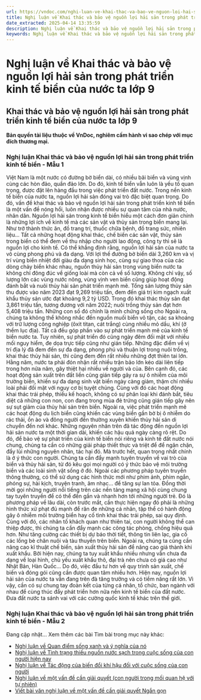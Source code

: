 ```yaml
---
url: https://vndoc.com/nghi-luan-ve-khai-thac-va-bao-ve-nguon-loi-hai-san-trong-phat-trien-kinh-te-bien-cua-nuoc-ta-lop-9-327520
title: Nghị luận về Khai thác và bảo vệ nguồn lợi hải sản trong phát triển kinh tế biển của nước ta lớp 9 - VnDoc.com
date_extracted: 2025-04-14 13:35:59
description: Nghị luận về Khai thác và bảo vệ nguồn lợi hải sản trong phát triển kinh tế biển của nước ta do VnDoc biện soạn, nhằm giúp các em HS có thêm tài liệu tham khảo và có những ý tưởng đa dạng khi thực hành kĩ năng Viết ở lớp 9.
keywords: Nghị luận về Khai thác và bảo vệ nguồn lợi hải sản trong phát triển kinh tế biển của nước ta lớp 9,Nghị luận về Khai thác và bảo vệ nguồn lợi hải sản trong phát triển kinh tế biển,Nghị luận Khai thác và bảo vệ nguồn lợi hải sản trong phát triển kinh tế biển,Khai thác và bảo vệ nguồn lợi hải sản trong phát triển kinh tế biển của nước ta lớp 9,Văn mẫu lớp 9
---
```


# Nghị luận về Khai thác và bảo vệ nguồn lợi hải sản trong phát triển kinh tế biển của nước ta lớp 9
## **Khai thác và bảo vệ nguồn lợi hải sản trong phát triển kinh tế biển của nước ta lớp 9**
**Bản quyền tài liệu thuộc về VnDoc, nghiêm cấm hành vi sao chép với mục đích thương mại.**
### Nghị luận Khai thác và bảo vệ nguồn lợi  hải sản trong phát triển kinh tế biển - Mẫu 1
Việt Nam là một nước có đường bờ biển dài, có nhiều bãi biển và vùng vịnh cùng các hòn đảo, quần đảo lớn. Do đó, kinh tế biển vẫn luôn là yếu tố quan trọng, được đặt lên hàng đầu trong việc phát triển đất nước. Trong nền kinh tế biển của nước ta, nguồn lợi hải sản đóng vai trò đặc biệt quan trọng. Do đó, vấn đề khai thác và bảo vệ nguồn lợi hải sản trong phát triển kinh tế biển là một vấn đề nóng hổi, luôn nhận được nhiều sự quan tâm của nhà nước, nhân dân.
Nguồn lợi hải sản trong kinh tế biển hiểu một cách đơn giản chính là những lợi ích về kinh tế mà các sản vật và thủy sản trong biển mang lại. Như trở thành thức ăn, đồ trang trí, thuốc chữa bệnh, đồ trang sức, nhiên liệu… Tất cả những hoạt động khai thác, chế biến các sản vật, thủy sản trong biển có thể đem về thu nhập cho người lao động, công ty thì sẽ là nguồn lợi cho kinh tế.
Có thể khẳng định rằng, nguồn lợi hải sản của nước ta vô cùng phong phú và đa dạng. Với lợi thế đường bờ biển dài 3,260 km và vị trí vùng biển nhiệt đới giàu đa dạng sinh học, cùng sự giao thoa của các dòng chảy biển khác nhau, nguồn thủy hải sản trong vùng biển nước ta không chỉ đông đúc về giống loài mà còn cả về số lượng. Không chỉ vậy, số lượng lớn các vùng nước nông, vùng vịnh ven biển cũng giúp hoạt động đánh bắt và nuôi thủy hải sản phát triển mạnh mẽ. Tổng sản lượng thủy sản thu được vào năm 2023 đạt 9,269 triệu tấn, đem đến giá trị kim ngạch xuất khẩu thủy sản ước đạt khoảng 9,2 tỷ USD. Trong đó khai thác thủy sản đạt 3,861 triệu tấn, tương đương với năm 2022; nuôi trồng thủy sản đạt hơn 5,408 triệu tấn. Những con số đó chính là minh chứng sống cho Ngoài ra, chúng ta không thể không nhắc đến nguồn muối biển vô tận, các sa khoáng với trữ lượng công nghiệp \(ôxit titan, cát trắng\) cùng nhiều mỏ dầu, khí \(ở thềm lục địa\). Tất cả đều góp phần vào sự phát triển mạnh mẽ của kinh tế biển nước ta.
Tuy nhiên, sự phát triển đó cũng ngày đêm đối mặt với nhiều mối nguy hiểm, đe dọa trực tiếp cũng như gián tiếp. Những đặc điểm về vị trí địa lý đã đem đến sự đa dạng, phong phú và thuận lợi trong nuôi trồng, khai thác thủy hải sản, thì cũng đem đến rất nhiều những đợt thiên tai lớn. Hằng năm, nước ta phải đón nhận rất nhiều trận bão lớn kéo dài liên tiếp trong hơn nửa năm, gây thiệt hại nhiều về người và của. Bên cạnh đó, các hoạt động sản xuất trên đất liền cũng gián tiếp gây ra sự ô nhiễm của môi trường biển, khiến sự đa dạng sinh vật biển ngày càng giảm, thậm chí nhiều loài phải đối mặt với nguy cơ bị tuyệt chủng. Cùng với đó các hoạt động khai thác trái phép, thiếu kế hoạch, không có sự phân loại khi đánh bắt, tiêu diệt cả những con non, con đang trong mùa đẻ trứng cũng gián tiếp gây nên sự sụt giảm của thủy  hải sản trên biển. Ngoài ra, việc phát triển mạnh mẽ các hoạt động du lịch biển cũng khiến các vùng biển gần bờ bị ô nhiễm do rác thải, ồn ào và đông người đến thường xuyên khiến thủy hải sản di chuyển đến nơi khác. Những nguyên nhân trên đã tác động đến nguồn lợi hải sản nước ta một thời gian dài, khiến các hậu quả ngày càng rõ rệt.
Do đó, để bảo vệ sự phát triển của kinh tế biển nói riêng và kinh tế đất nước nói chung, chúng ta cần có những giải pháp thiết thực và triệt để để ngăn chặn, đẩy lùi những nguyên nhân, tác hại đó. Mà trước hết, quan trọng nhất chính là ở ý thức con người. Chúng ta cần đẩy mạnh tuyên truyền về vai trò của biển và thủy hải sản, từ đó kêu gọi mọi người có ý thức bảo vệ môi trường biển và các loài sinh vật sống ở đó. Ngoài các phương pháp tuyên truyền thông thường, có thể sử dụng các hình thức mới như phim ảnh, phim ngắn, phóng sự, hài kịch, truyện tranh, âm nhạc… để tăng sự lan tỏa. Đồng thời mời gọi những người nổi tiếng trên các nền tảng mạng xã hội cùng chung tay tuyên truyền để có thể đến gần và nhanh hơn tới những người trẻ. Đó là phương pháp về lâu dài, còn trước mắt, cần thực hiện ngay đó phải là những hình thức xử phạt đủ mạnh để răn đe những cá nhân, tập thể có hành động gây ô nhiễm môi trường biển hay cố tình khai thác trái phép, sai quy định. Cùng với đó, các nhân tố khách quan như thiên tai, con người không thể can thiệp được, thì chúng ta cần đẩy mạnh các công tác phòng, chống hiệu quả hơn. Như tăng cường các thiết bị dự báo thời tiết, thông tin liên lạc, gia cố các lồng bè chăn nuôi và tàu thuyền trên biển. Ngoài ra, chúng ta cũng cần nâng cao kĩ thuật chế biến, sản xuất thủy hải sản để nâng cao giá thành khi xuất khẩu. Bởi hiện nay, chúng ta tuy xuất khẩu nhiều nhưng vẫn chưa đa dạng về loại hình, chủ yếu xuất khẩu thô, đại trà nên chưa có giá cao như Nhật Bản, Hàn Quốc… Do đó, việc đầu tư hơn về quy trình sản xuất, chế biến và đóng gói cũng cần được quan tâm nhiều hơn.
Hiện nay, nguồn lợi hải sản của nước ta vẫn đang trên đà tăng trưởng và có tiềm năng rất lớn. Vì vậy, cần có sự chung tay đoàn kết của từng cá nhân, tổ chức, ban ngành với nhau để cùng thúc đẩy phát triển hơn nữa nền kinh tế biển của đất nước. Đưa đất nước ta sánh vai với các cường quốc kinh tế khác trên thế giới.
### Nghị luận Khai thác và bảo vệ nguồn lợi  hải sản trong phát triển kinh tế biển - Mẫu 2
Đang cập nhật…
Xem thêm các bài Tìm bài trong mục này khác:
  * [Nghị luận về Quan điểm sống xanh và ý nghĩa của nó](</nghi-luan-ve-quan-diem-song-xanh-va-y-nghia-cua-no-lop-9-327521>)
  * [Nghị luận về Tình trạng thiếu nguồn nước sạch trong cuộc sống của con người hiện nay](</nghi-luan-ve-tinh-trang-thieu-nguon-nuoc-sach-trong-cuoc-song-cua-con-nguoi-hien-nay-lop-9-327522>)
  * [Nghị luận về Tác động của biến đổi khí hậu đối với cuộc sống của con người](</nghi-luan-ve-tac-dong-cua-bien-doi-khi-hau-doi-voi-cuoc-song-cua-con-nguoi-lop-9-327524>)
  * [Nghị luận về một vấn đề cần giải quyết \(con người trong mối quan hệ với tự nhiên\)](</nghi-luan-ve-mot-van-de-can-giai-quyet-con-nguoi-trong-moi-quan-he-voi-tu-nhien-lop-9-327525>)
  * [Viết bài văn nghị luận về một vấn đề cần giải quyết Ngắn gọn](</viet-bai-van-nghi-luan-ve-mot-van-de-can-giai-quyet-ngan-gon-lop-9-328832>)

